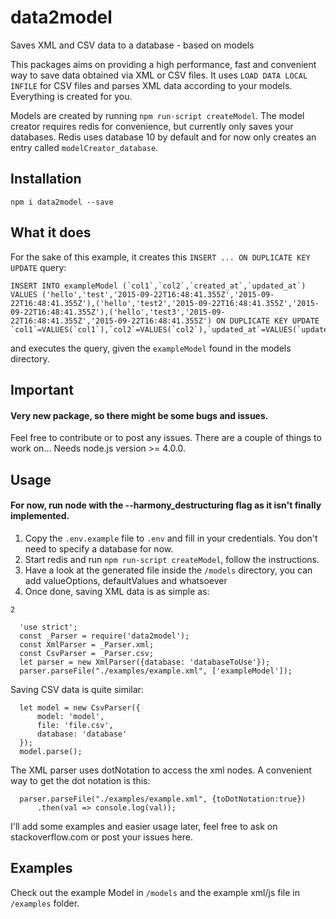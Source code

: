 # data2model
Saves XML and CSV data to a database - based on models

This packages aims on providing a high performance, fast and convenient way to save data obtained via XML or CSV files. 
It uses `LOAD DATA LOCAL INFILE` for CSV files and parses XML data according to your models. Everything is created for you.
 
Models are created by running `npm run-script createModel`. The model creator requires redis for convenience, 
but currently only saves your databases. Redis uses database 10 by default and for now only creates an entry called
`modelCreator_database`. 

## Installation

    npm i data2model --save

## What it does

For the sake of this example, it creates this `INSERT ... ON DUPLICATE KEY UPDATE` query:

    INSERT INTO exampleModel (`col1`,`col2`,`created_at`,`updated_at`) VALUES ('hello','test','2015-09-22T16:48:41.355Z','2015-09-22T16:48:41.355Z'),('hello','test2','2015-09-22T16:48:41.355Z','2015-09-22T16:48:41.355Z'),('hello','test3','2015-09-22T16:48:41.355Z','2015-09-22T16:48:41.355Z') ON DUPLICATE KEY UPDATE `col1`=VALUES(`col1`),`col2`=VALUES(`col2`),`updated_at`=VALUES(`updated_at`)

and executes the query, given the `exampleModel` found in the models directory.

## Important

#### Very new package, so there might be some bugs and issues. 
Feel free to contribute or to post any issues. 
There are a couple of things to work on... 
Needs node.js version >= 4.0.0.

## Usage
  
#### For now, run node with the --harmony_destructuring flag as it isn't finally implemented. 
  
  1. Copy the `.env.example` file to `.env` and fill in your credentials. You don't need to specify a database for now. 
  2. Start redis and run `npm run-script createModel`, follow the instructions. 
  3. Have a look at the generated file inside the `/models` directory, you can add valueOptions, defaultValues and whatsoever
  4. Once done, saving XML data is as simple as:

`2`

      'use strict';
      const _Parser = require('data2model');
      const XmlParser = _Parser.xml;
      const CsvParser = _Parser.csv;
      let parser = new XmlParser({database: 'databaseToUse'});
      parser.parseFile("./examples/example.xml", ['exampleModel']);

Saving CSV data is quite similar:       
      
      let model = new CsvParser({
          model: 'model',
          file: 'file.csv',
          database: 'database'
      });
      model.parse();

The XML parser uses dotNotation to access the xml nodes. A convenient way to get the dot notation is this:
 
      parser.parseFile("./examples/example.xml", {toDotNotation:true})
          .then(val => console.log(val));


I'll add some examples and easier usage later, feel free to ask on stackoverflow.com or post your issues here. 

## Examples

Check out the example Model in `/models` and the example xml/js file in `/examples` folder.


